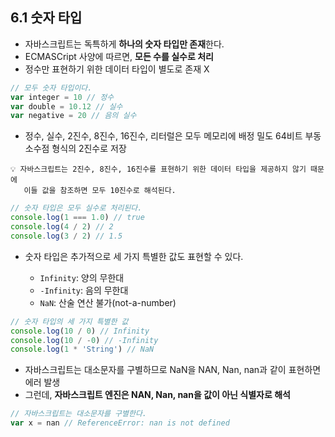 ## 6.1 숫자 타입

- 자바스크립트는 독특하게 **하나의 숫자 타입만 존재**한다.
- ECMASCript 사양에 따르면, **모든 수를 실수로 처리**
- 정수만 표현하기 위한 데이터 타입이 별도로 존재 X

```js
// 모두 숫자 타입이다.
var integer = 10 // 정수
var double = 10.12 // 실수
var negative = 20 // 음의 실수
```

- 정수, 실수, 2진수, 8진수, 16진수, 리터럴은 모두 메모리에 배정 밀도 64비트 부동소수점 형식의 2진수로 저장

```
💡 자바스크립트는 2진수, 8진수, 16진수를 표현하기 위한 데이터 타입을 제공하지 않기 때문에
   이들 값을 참조하면 모두 10진수로 해석된다.
```

```js
// 숫자 타입은 모두 실수로 처리된다.
console.log(1 === 1.0) // true
console.log(4 / 2) // 2
console.log(3 / 2) // 1.5
```

- 숫자 타입은 추가적으로 세 가지 특별한 값도 표현할 수 있다.

  - `Infinity`: 양의 무한대
  - `-Infinity`: 음의 무한대
  - `NaN`: 산술 연산 불가(not-a-number)

```js
// 숫자 타입의 세 가지 특별한 값
console.log(10 / 0) // Infinity
console.log(10 / -0) // -Infinity
console.log(1 * 'String') // NaN
```

- 자바스크립트는 대소문자를 구별하므로 NaN을 NAN, Nan, nan과 같이 표현하면 에러 발생
- 그런데, **자바스크립트 엔진은 NAN, Nan, nan을 값이 아닌 식별자로 해석**

```js
// 자바스크립트는 대소문자를 구별한다.
var x = nan // ReferenceError: nan is not defined
```
